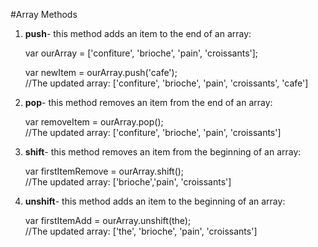 #Array Methods

1. **push**- this method adds an item to the end of an array:  

   var ourArray = ['confiture', 'brioche', 'pain', 'croissants'];  

   var newItem = ourArray.push('cafe');  
   //The updated array: ['confiture', 'brioche', 'pain', 'croissants', 'cafe']  

1. **pop**- this method removes an item from the end of an array:  

   var removeItem = ourArray.pop();  
   //The updated array: ['confiture', 'brioche', 'pain', 'croissants']  

1. **shift**- this method removes an item from the beginning of an array:  

   var firstItemRemove = ourArray.shift();  
   //The updated array: ['brioche','pain', 'croissants']  

1. **unshift**- this method adds an item to the beginning of an array:  

   var firstItemAdd = ourArray.unshift(the);  
   //The updated array: ['the', 'brioche', 'pain', 'croissants']  
